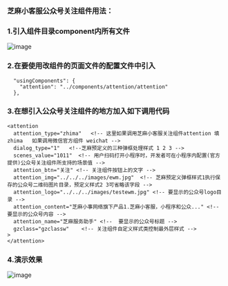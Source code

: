 ### 芝麻小客服公众号关注组件用法：

### 1.引入组件目录component内所有文件

![image](https://raw.githubusercontent.com/hotapp8/gzh_attention/master/01.png)

### 2.在要使用改组件的页面文件的配置文件中引入
```
  "usingComponents": {
    "attention": "../components/attention/attention"
  },
```
### 3.在想引入公众号关注组件的地方加入如下调用代码
```
<attention 
  attention_type="zhima"   <!-- 这里如果调用芝麻小客服关注组件attention 填 zhima   如果调用微信官方组件 weichat -->
  dialog_type="1"   <!--芝麻预定义的三种弹框处理样式 1 2 3 -->
  scenes_value="1011"  <!-- 用户扫码打开小程序时，开发者可在小程序内配置(官方提供)公众号关注组件所支持的场景值 -->
  attention_btn="关注" <!-- 关注组件按钮上的文字 -->
  attention_img="../../../images/ewm.jpg"  <!-- 芝麻预定义弹框样式1执行保存的公众号二维码图片目录，预定义样式2 3可省略该字段 -->
  attention_logo="../../../images/testewm.jpg" <!-- 要显示的公众号logo目录 -->
  attention_content="芝麻小事网络旗下产品1.芝麻小客服，小程序和公众..." <!--  要显示的公众号内容 -->
  attention_name="芝麻服务助手" <!--  要显示的公众号标题 -->
  gzclass="gzclassw"    <!-- 关注组件自定义样式类控制最外层样式 -->
>
</attention>
```
### 4.演示效果
![image](https://raw.githubusercontent.com/hotapp8/gzh_attention/master/02.png)
